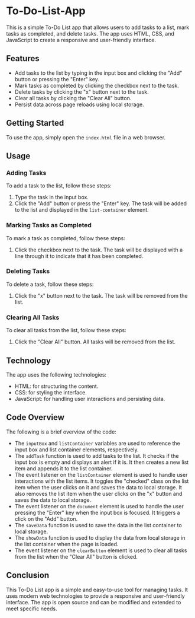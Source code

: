 # To-Do-List-App

This is a simple To-Do List app that allows users to add tasks to a list, mark tasks as completed, and delete tasks. The app uses HTML, CSS, and JavaScript to create a responsive and user-friendly interface.

## Features
- Add tasks to the list by typing in the input box and clicking the "Add" button or pressing the "Enter" key.
- Mark tasks as completed by clicking the checkbox next to the task.
- Delete tasks by clicking the "x" button next to the task.
- Clear all tasks by clicking the "Clear All" button.
- Persist data across page reloads using local storage.

## Getting Started
To use the app, simply open the `index.html` file in a web browser.

## Usage
### Adding Tasks
To add a task to the list, follow these steps:
1. Type the task in the input box.
2. Click the "Add" button or press the "Enter" key.
The task will be added to the list and displayed in the `list-container` element.

### Marking Tasks as Completed
To mark a task as completed, follow these steps:
1. Click the checkbox next to the task.
The task will be displayed with a line through it to indicate that it has been completed.

### Deleting Tasks
To delete a task, follow these steps:
1. Click the "x" button next to the task.
The task will be removed from the list.

### Clearing All Tasks
To clear all tasks from the list, follow these steps:
1. Click the "Clear All" button.
All tasks will be removed from the list.

## Technology
The app uses the following technologies:
- HTML: for structuring the content.
- CSS: for styling the interface.
- JavaScript: for handling user interactions and persisting data.

## Code Overview
The following is a brief overview of the code:
- The `inputBox` and `listContainer` variables are used to reference the input box and list container elements, respectively.
- The `addTask` function is used to add tasks to the list. It checks if the input box is empty and displays an alert if it is. It then creates a new list item and appends it to the list container.
- The event listener on the `listContainer` element is used to handle user interactions with the list items. It toggles the "checked" class on the list item when the user clicks on it and saves the data to local storage. It also removes the list item when the user clicks on the "x" button and saves the data to local storage.
- The event listener on the `document` element is used to handle the user pressing the "Enter" key when the input box is focused. It triggers a click on the "Add" button.
- The `saveData` function is used to save the data in the list container to local storage.
- The `showData` function is used to display the data from local storage in the list container when the page is loaded.
- The event listener on the `clearButton` element is used to clear all tasks from the list when the "Clear All" button is clicked.

## Conclusion
This To-Do List app is a simple and easy-to-use tool for managing tasks. It uses modern web technologies to provide a responsive and user-friendly interface. The app is open source and can be modified and extended to meet specific needs.


